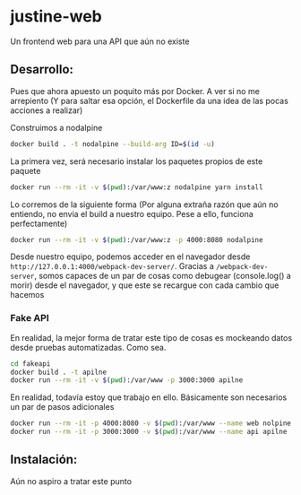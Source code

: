# justine-web
Un frontend web para una API que aún no existe

## Desarrollo:
Pues que ahora apuesto un poquito más por Docker. A ver si no me arrepiento (Y para saltar esa opción, el Dockerfile da una idea de las pocas acciones a realizar)

Construimos a nodalpine
```sh
docker build . -t nodalpine --build-arg ID=$(id -u)
```

La primera vez, será necesario instalar los paquetes propios de este paquete
```sh
docker run --rm -it -v $(pwd):/var/www:z nodalpine yarn install
```

Lo corremos de la siguiente forma (Por alguna extraña razón que aún no entiendo, no envia el build a nuestro equipo. Pese a ello, funciona perfectamente)
```sh
docker run --rm -it -v $(pwd):/var/www:z -p 4000:8080 nodalpine
```

Desde nuestro equipo, podemos acceder en el navegador desde `http://127.0.0.1:4000/webpack-dev-server/`. Gracias a `/webpack-dev-server`, somos capaces de un par de cosas como debugear (console.log() a morir) desde el navegador, y que este se recargue con cada cambio que hacemos

### Fake API
En realidad, la mejor forma de tratar este tipo de cosas es mockeando datos desde pruebas automatizadas. Como sea.
```sh
cd fakeapi
docker build . -t apilne
docker run --rm -it -v $(pwd):/var/www -p 3000:3000 apilne 
```

En realidad, todavía estoy que trabajo en ello. Básicamente son necesarios un par de pasos adicionales
```sh
docker run --rm -it -p 4000:8080 -v $(pwd):/var/www --name web nolpine
docker run --rm -it -p 3000:3000 -v $(pwd):/var/www --name api apilne
```

## Instalación:
Aún no aspiro a tratar este punto
